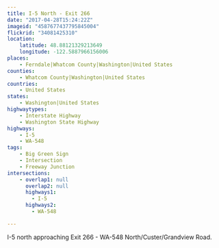 ```yaml
---
title: I-5 North - Exit 266
date: "2017-04-28T15:24:22Z"
imageid: "4587677437795845004"
flickrid: "34081425310"
location:
    latitude: 48.88121329213649
    longitude: -122.5887966156006
places:
    - Ferndale|Whatcom County|Washington|United States
counties:
    - Whatcom County|Washington|United States
countries:
    - United States
states:
    - Washington|United States
highwaytypes:
    - Interstate Highway
    - Washington State Highway
highways:
    - I-5
    - WA-548
tags:
    - Big Green Sign
    - Intersection
    - Freeway Junction
intersections:
    - overlap1: null
      overlap2: null
      highways1:
        - I-5
      highways2:
        - WA-548

---
```

I-5 north approaching Exit 266 - WA-548 North/Custer/Grandview Road.